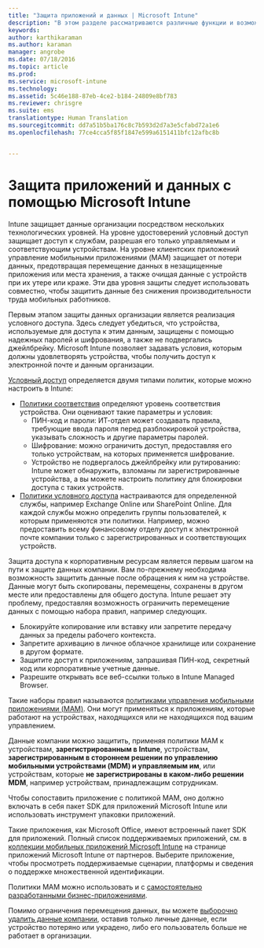 ```yaml
---
title: "Защита приложений и данных | Microsoft Intune"
description: "В этом разделе рассматриваются различные функции и возможности Intune, предназначенные для защиты корпоративных приложений и данных."
keywords: 
author: karthikaraman
ms.author: karaman
manager: angrobe
ms.date: 07/18/2016
ms.topic: article
ms.prod: 
ms.service: microsoft-intune
ms.technology: 
ms.assetid: 5c46e188-87eb-4ce2-b184-24809e8bf783
ms.reviewer: chrisgre
ms.suite: ems
translationtype: Human Translation
ms.sourcegitcommit: dd7a51b5ba176c8c7b593d2d7a3e5cfabd72a1e6
ms.openlocfilehash: 77ce4cca5f85f1847e599a6151411bfc12afbc8b


---
```


# Защита приложений и данных с помощью Microsoft Intune


Intune защищает данные организации посредством нескольких технологических уровней.  На уровне удостоверений условный доступ защищает доступ к службам, разрешая его только управляемым и соответствующим устройствам.  На уровне клиентских приложений управление мобильными приложениями (MAM) защищает от потери данных, предотвращая перемещение данных в незащищенные приложения или места хранения, а также очищая данные с устройств при их утере или краже.  Эти два уровня защиты следует использовать совместно, чтобы защитить данные без снижения производительности труда мобильных работников.

Первым этапом защиты данных организации является реализация условного доступа. Здесь следует убедиться, что устройства, используемые для доступа к этим данным, защищены с помощью надежных паролей и шифрования, а также не подвергались джейлбрейку. Microsoft Intune позволяет задавать условия, которым должны удовлетворять устройства, чтобы получить доступ к электронной почте и данным организации.

[Условный доступ](restrict-access-to-email-and-o365-services-with-microsoft-intune.md) определяется двумя типами политик, которые можно настроить в Intune:
- [Политики соответствия](introduction-to-device-compliance-policies-in-microsoft-intune.md) определяют уровень соответствия устройства. Они оценивают такие параметры и условия:
  - ПИН-код и пароли: ИТ-отдел может создавать правила, требующие ввода пароля перед разблокировкой устройства, указывать сложность и другие параметры паролей.
  - Шифрование: можно ограничить доступ, предоставляя его только устройствам, на которых применяется шифрование.
  - Устройство не подвергалось джейлбрейку или рутированию: Intune может обнаружить, взломаны ли зарегистрированные устройства, а вы можете настроить политику для блокировки доступа с таких устройств.
- [Политики условного доступа](restrict-access-to-email-and-o365-services-with-microsoft-intune.md) настраиваются для определенной службы, например Exchange Online или SharePoint Online. Для каждой службы можно определить группы пользователей, к которым применяются эти политики. Например, можно предоставить всему финансовому отделу доступ к электронной почте компании только с зарегистрированных и соответствующих устройств.

Защита доступа к корпоративным ресурсам является первым шагом на пути к защите данных компании. Вам по-прежнему необходима возможность защитить данные после обращения к ним на устройстве. Данные могут быть скопированы, перемещены, сохранены в другом месте или предоставлены для общего доступа. Intune решает эту проблему, предоставляя возможность ограничить перемещение данных с помощью набора правил, например следующих.
- Блокируйте копирование или вставку или запретите передачу данных за пределы рабочего контекста.
- Запретите архивацию в личное облачное хранилище или сохранение в другом формате.
- Защитите доступ к приложениям, запрашивая ПИН-код, секретный код или корпоративные учетные данные.
- Разрешите открывать все веб-ссылки только в Intune Managed Browser.

Такие наборы правил называются [политиками управления мобильными приложениями (MAM)](protect-app-data-using-mobile-app-management-policies-with-microsoft-intune.md).  Они могут применяться к приложениям, которые работают на устройствах, находящихся или не находящихся под вашим управлением.  

Данные компании можно защитить, применяя политики MAM к устройствам, **зарегистрированным в Intune**, устройствам, **зарегистрированным в стороннем решении по управлению мобильными устройствами (MDM) и управляемым им**, или устройствам, которые **не зарегистрированы в каком-либо решении MDM**, например устройствам, принадлежащим сотрудникам.

Чтобы сопоставить приложение с политикой MAM, оно должно включать в себя пакет SDK для приложений Microsoft Intune или использовать инструмент упаковки приложений.

Такие приложения, как Microsoft Office, имеют встроенный пакет SDK для приложений. Полный список поддерживаемых приложений, см. в [коллекции мобильных приложений Microsoft Intune](https://www.microsoft.com/en-us/server-cloud/products/microsoft-intune/partners.aspx) на странице приложений Microsoft Intune от партнеров. Выберите приложение, чтобы просмотреть поддерживаемые сценарии, платформы и сведения о поддержке множественной идентификации.

Политики MAM можно использовать и с [самостоятельно разработанными бизнес-приложениями](decide-how-to-prepare-apps-for-mobile-application-management-with-microsoft-intune.md).

Помимо ограничения перемещения данных, вы можете [выборочно удалить данные компании](wipe-managed-company-app-data-with-microsoft-intune.md), оставив только личные данные, если устройство потеряно или украдено, либо его пользователь больше не работает в организации.



<!--HONumber=Oct16_HO3-->


